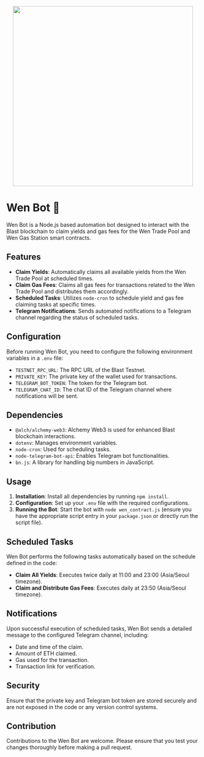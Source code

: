 <p align="center">
  <a href="https://codesandbox.io">
    <img src="https://i.ibb.co/HzWzkR6/Frame-1261152820-1.png" height="470px">
  </a>
</p>

# Wen Bot 🤖

Wen Bot is a Node.js based automation bot designed to interact with the Blast blockchain to claim yields and gas fees for the Wen Trade Pool and Wen Gas Station smart contracts.

## Features

- **Claim Yields**: Automatically claims all available yields from the Wen Trade Pool at scheduled times.
- **Claim Gas Fees**: Claims all gas fees for transactions related to the Wen Trade Pool and distributes them accordingly.
- **Scheduled Tasks**: Utilizes `node-cron` to schedule yield and gas fee claiming tasks at specific times.
- **Telegram Notifications**: Sends automated notifications to a Telegram channel regarding the status of scheduled tasks.

## Configuration

Before running Wen Bot, you need to configure the following environment variables in a `.env` file:

- `TESTNET_RPC_URL`: The RPC URL of the Blast Testnet.
- `PRIVATE_KEY`: The private key of the wallet used for transactions.
- `TELEGRAM_BOT_TOKEN`: The token for the Telegram bot.
- `TELEGRAM_CHAT_ID`: The chat ID of the Telegram channel where notifications will be sent.

## Dependencies

- `@alch/alchemy-web3`: Alchemy Web3 is used for enhanced Blast blockchain interactions.
- `dotenv`: Manages environment variables.
- `node-cron`: Used for scheduling tasks.
- `node-telegram-bot-api`: Enables Telegram bot functionalities.
- `bn.js`: A library for handling big numbers in JavaScript.

## Usage

1. **Installation**: Install all dependencies by running `npm install`.
2. **Configuration**: Set up your `.env` file with the required configurations.
3. **Running the Bot**: Start the bot with `node wen_contract.js` (ensure you have the appropriate script entry in your `package.json` or directly run the script file).

## Scheduled Tasks

Wen Bot performs the following tasks automatically based on the schedule defined in the code:

- **Claim All Yields**: Executes twice daily at 11:00 and 23:00 (Asia/Seoul timezone).
- **Claim and Distribute Gas Fees**: Executes daily at 23:50 (Asia/Seoul timezone).

## Notifications

Upon successful execution of scheduled tasks, Wen Bot sends a detailed message to the configured Telegram channel, including:

- Date and time of the claim.
- Amount of ETH claimed.
- Gas used for the transaction.
- Transaction link for verification.

## Security

Ensure that the private key and Telegram bot token are stored securely and are not exposed in the code or any version control systems.

## Contribution

Contributions to the Wen Bot are welcome. Please ensure that you test your changes thoroughly before making a pull request.
